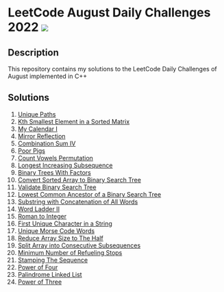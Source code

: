 # LeetCode August Daily Challenges 2022 <img src="https://img.icons8.com/external-bearicons-outline-color-bearicons/64/000000/external-Competition-business-and-marketing-bearicons-outline-color-bearicons.png"/>
## Description
This repository contains my solutions to the LeetCode Daily Challenges of August implemented in C++

## Solutions

1. <a href="https://github.com/miraehab/LeetCode-August-Daily-Challenges-2022/blob/main/62.%20Unique%20Paths.cpp">Unique Paths</a>
2. <a href="https://github.com/miraehab/LeetCode-August-Daily-Challenges-2022/blob/main/378.%20Kth%20Smallest%20Element%20in%20a%20Sorted%20Matrix.cpp">Kth Smallest Element in a Sorted Matrix</a>
3. <a href="https://github.com/miraehab/LeetCode-August-Daily-Challenges-2022/blob/main/729.%20My%20Calendar%20I.cpp">My Calendar I</a>
4. <a href="https://github.com/miraehab/LeetCode-August-Daily-Challenges-2022/blob/main/858.%20Mirror%20Reflection.cpp">Mirror Reflection</a>
5. <a href="https://github.com/miraehab/LeetCode-August-Daily-Challenges-2022/blob/main/377.%20Combination%20Sum%20IV.cpp">Combination Sum IV</a>
6. <a href="https://github.com/miraehab/LeetCode-August-Daily-Challenges-2022/blob/main/458.%20Poor%20Pigs.cpp">Poor Pigs</a>
7. <a href="https://github.com/miraehab/LeetCode-August-Daily-Challenges-2022/blob/main/1220.%20Count%20Vowels%20Permutation.cpp">Count Vowels Permutation</a>
8. <a href="https://github.com/miraehab/LeetCode-August-Daily-Challenges-2022/blob/main/300.%20Longest%20Increasing%20Subsequence.cpp">Longest Increasing Subsequence</a>
9. <a href="https://github.com/miraehab/LeetCode-August-Daily-Challenges-2022/blob/main/823.%20Binary%20Trees%20With%20Factors.cpp">Binary Trees With Factors</a>
10. <a href="https://github.com/miraehab/LeetCode-August-Daily-Challenges-2022/blob/main/108.%20Convert%20Sorted%20Array%20to%20Binary%20Search%20Tree.cpp">Convert Sorted Array to Binary Search Tree</a>
11. <a href="https://github.com/miraehab/LeetCode-August-Daily-Challenges-2022/blob/main/98.%20Validate%20Binary%20Search%20Tree.cpp">Validate Binary Search Tree</a>
12. <a href="https://github.com/miraehab/LeetCode-August-Daily-Challenges-2022/blob/main/235.%20Lowest%20Common%20Ancestor%20of%20a%20Binary%20Search%20Tree.cpp">Lowest Common Ancestor of a Binary Search Tree</a>
13. <a href="https://github.com/miraehab/LeetCode-August-Daily-Challenges-2022/blob/main/30.%20Substring%20with%20Concatenation%20of%20All%20Words.cpp">Substring with Concatenation of All Words</a>
14. <a href="https://github.com/miraehab/LeetCode-August-Daily-Challenges-2022/blob/main/126.%20Word%20Ladder%20II.cpp">Word Ladder II</a>
15. <a href="https://github.com/miraehab/LeetCode-August-Daily-Challenges-2022/blob/main/13.%20Roman%20to%20Integer.cpp">Roman to Integer</a>
16. <a href="https://github.com/miraehab/LeetCode-August-Daily-Challenges-2022/blob/main/387.%20First%20Unique%20Character%20in%20a%20String.cpp">First Unique Character in a String</a>
17. <a href="https://github.com/miraehab/LeetCode-August-Daily-Challenges-2022/blob/main/804.%20Unique%20Morse%20Code%20Words.cpp">Unique Morse Code Words</a>
18. <a href="https://github.com/miraehab/LeetCode-August-Daily-Challenges-2022/blob/main/1338.%20Reduce%20Array%20Size%20to%20The%20Half.cpp">Reduce Array Size to The Half</a>
19. <a href="https://github.com/miraehab/LeetCode-August-Daily-Challenges-2022/blob/main/659.%20Split%20Array%20into%20Consecutive%20Subsequences.cpp">Split Array into Consecutive Subsequences</a>
20. <a href="https://github.com/miraehab/LeetCode-August-Daily-Challenges-2022/blob/main/871.%20Minimum%20Number%20of%20Refueling%20Stops.cpp">Minimum Number of Refueling Stops</a>
21. <a href="https://github.com/miraehab/LeetCode-August-Daily-Challenges-2022/blob/main/936.%20Stamping%20The%20Sequence.cpp">Stamping The Sequence</a>
22. <a href="https://github.com/miraehab/LeetCode-August-Daily-Challenges-2022/blob/main/342.%20Power%20of%20Four.cpp">Power of Four</a>
23. <a href="https://github.com/miraehab/LeetCode-August-Daily-Challenges-2022/blob/main/234.%20Palindrome%20Linked%20List.cpp">Palindrome Linked List</a>
24. <a href="https://github.com/miraehab/LeetCode-August-Daily-Challenges-2022/blob/main/326.%20Power%20of%20Three.cpp">Power of Three</a>